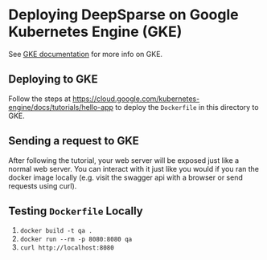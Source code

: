 <!--
Copyright (c) 2021 - present / Neuralmagic, Inc. All Rights Reserved.

Licensed under the Apache License, Version 2.0 (the "License");
you may not use this file except in compliance with the License.
You may obtain a copy of the License at

   http://www.apache.org/licenses/LICENSE-2.0

Unless required by applicable law or agreed to in writing,
software distributed under the License is distributed on an "AS IS" BASIS,
WITHOUT WARRANTIES OR CONDITIONS OF ANY KIND, either express or implied.
See the License for the specific language governing permissions and
limitations under the License.
-->

# Deploying DeepSparse on Google Kubernetes Engine (GKE)

See [GKE documentation](https://cloud.google.com/kubernetes-engine) for more info on GKE.

## Deploying to GKE

Follow the steps at https://cloud.google.com/kubernetes-engine/docs/tutorials/hello-app
to deploy the `Dockerfile` in this directory to GKE.

## Sending a request to GKE

After following the tutorial, your web server will be exposed just like a normal web server. You can interact with it just like you would if you ran the docker image locally (e.g. visit the swagger api with a browser or send requests using curl).

## Testing `Dockerfile` Locally

1. `docker build -t qa .`
2. `docker run --rm -p 8080:8080 qa`
3. `curl http://localhost:8080`